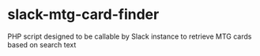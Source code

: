 # slack-mtg-card-finder
PHP script designed to be callable by Slack instance to retrieve MTG cards based on search text
